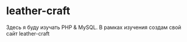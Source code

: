 # leather-craft
Здесь я буду изучать PHP &amp; MySQL. В рамках изучения создам свой сайт leather-craft
